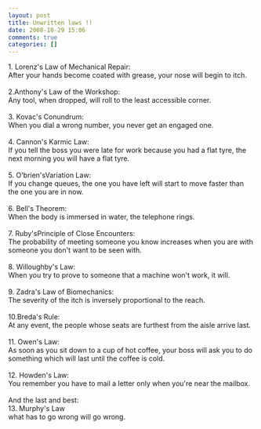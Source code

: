 ```yaml
---
layout: post
title: Unwritten laws !! 
date: 2008-10-29 15:06
comments: true
categories: []
---
```

<span>1. Lorenz's Law of Mechanical Repair:</span><br /><span><span>After your hands become coated with grease, your nose will begin to itch.</span></span><br /><br /><span>2.Anthony's Law of the Workshop:</span><br /><span>   <span>Any tool, when dropped, will roll to the least accessible corner.</span></span><br /><br /><span>3. Kovac's Conundrum:</span><br /><span><span>When you dial a wrong number, you never get an engaged one.</span></span><br /><br /><span>4. Cannon's Karmic Law:</span><br /><span><span>If you tell the boss you were late for work because you had a flat tyre, the next morning you   will have a flat tyre.</span></span><br /><br /><span>5. O'brien'sVariation Law:</span><br /><span>   <span> If you change queues, the one you have left will start to move faster than the one you are in  now.</span></span><br /><br /><span>6. Bell's Theorem:</span><br /><span><span>When the body is immersed in water, the telephone rings.</span></span><br /><br /><span>7. Ruby'sPrinciple of Close Encounters:</span><br /><span><span>The probability of meeting someone you know increases when you are with someone you don't want to be seen with.</span></span><br /><br /><span>8. Willoughby's Law:</span><br /><span><span>When you try to prove to someone that a machine won't work, it will.</span></span><br /><br /><span>9. Zadra's Law of Biomechanics:</span><br /><span><span>The severity of the itch is inversely proportional to the reach.</span></span><br /><br /><span>10.Breda's Rule:</span><br /><span><span> At any event, the people whose seats are furthest from the aisle arrive last.</span></span><br /><br /><span>11. Owen's Law:</span><br /><span>     <span> As soon as you sit down to a cup of hot coffee, your boss will ask you to do something which will last until the coffee is cold.</span></span><br /><br /><span>12. Howden's Law:</span><br /><span>      <span>You remember you have to mail a letter only when you're near the mailbox.</span></span><br /><br /><span>And the last and best:</span><br /><span>13. Murphy's Law</span><br /><span><span> what has to go wrong will go wrong.</span></span>
